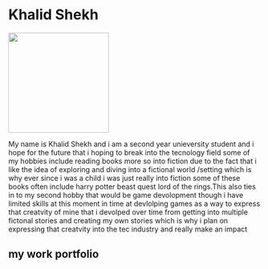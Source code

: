 <!DOCTYPE html>
<html>
<head>
    <title>My work portfollio  title</title>
<body>
<h1>Khalid Shekh</h1>
<img src="https://images.pexels.com/photos/159866/books-book-pages-read-literature-159866.jpeg?cs=srgb&dl=pexels-pixabay-159866.jpg&fm=jpg" width="200">
<p font size="font-size:6px;":>My name is Khalid Shekh and i am a second year unieversity student and i hope for the future that i hoping to break into the tecnology field some of my hobbies include reading books more so into fiction due to the fact that i like the idea of exploring and diving into a fictional world /setting which is why ever since i was a child i was just really into fiction some of these books often include harry potter beast quest lord of the rings.This also ties in to my second hobby that would be game devolopment though i have limited skills at this moment in time at devlolping games as a way to express that creatvity of mine that i devolped over time from getting into multiple fictonal stories and creating my own stories which is why i plan on expressing that creatvity into the tec industry and really make an impact



    
<h2> my work portfolio</h2>
<p font size="font-size:6px;":>
